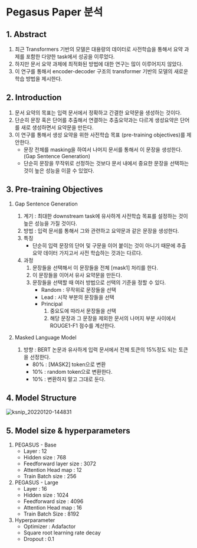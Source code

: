 # Pegasus Paper 분석


## 1. Abstract
  1. 최근 Transformers 기반의 모델은 대용량의 데이터로 사전학습을 통해서 요약 과제를 포함한 다양한 task에서 성공을 이루었다.
  2. 하지만 문서 요약 과제에 최적화된 방법에 대한 연구는 많이 이루어지지 않았다.
  3. 이 연구를 통해서 encoder-decoder 구조의 transformer 기반의 모델의 새로운 학습 방법을 제시한다.


## 2. Introduction
  1. 문서 요약의 목표는 입력 문서에서 정확하고 간결한 요약문을 생성하는 것이다.
  2. 단순히 문장 혹은 단어를 추출해서 연결하는 추출요약과는 다르게 생성요약은 단어를 새로 생성하면서 요약문을 만든다.
  3. 이 연구를 통해서 생성 요약을 위한 사전학습 목표 (pre-training objectives)를 제안한다.
      * 문장 전체를 masking을 하여서 나머지 문서를 통해서 이 문장을 생성한다. (Gap Sentence Generation)
      * 단순히 문장을 무작위로 선정하는 것보다 문서 내에서 중요한 문장을 선택하는 것이 높은 성능을 이끌 수 있었다.

## 3. Pre-training Objectives
  1. Gap Sentence Generation
      1. 계기 : 최대한 downstream task에 유사하게 사전학습 목표를 설정하는 것이 높은 성능을 가질 것이다.
      2. 방법 : 입력 문서를 통해서 그와 관련하고 요약문과 같은 문장을 생성한다. 
      3. 특징 
            * 단순히 입력 문장의 단어 및 구문을 이어 붙이는 것이 아니기 때문에 추출 요약 데이터 가지고서 사전 학습하는 것과는 다르다.
      4. 과정
            1. 문장들을 선택해서 이 문장들을 전체 [mask1] 처리를 한다.
            2. 이 문장들을 이어서 유사 요약문을 만든다.
            3. 문장들을 선택할 때 여러 방법으로 선택의 기준을 정할 수 있다.
                * Random : 무작위로 문장들을 선택
                * Lead : 시작 부분의 문장들을 선택
                * Principal 
                    1. 중요도에 따라서 문장들을 선택
                    2. 해당 문장과 그 문장을 제외한 문서의 나머지 부분 사이에서 ROUGE1-F1 점수를 계산한다.


  2. Masked Language Model
      1. 방향 : BERT 논문과 유사하게 입력 문서에서 전체 토큰의 15%정도 되는 토큰을 선정한다.
          * 80% : [MASK2] token으로 변환  
          * 10% : random token으로 변환한다.
          * 10% : 변환하지 말고 그대로 둔다.  


## 4. Model Structure  
  ![ksnip_20220120-144831](https://user-images.githubusercontent.com/48673702/150281114-8934accd-622a-4892-a738-abf67545560b.png)

## 5. Model size & hyperparameters
  1. PEGASUS - Base
      * Layer : 12
      * Hidden size : 768
      * Feedforward layer size : 3072
      * Attention Head map : 12
      * Train Batch size : 256
  2. PEGASUS - Large
      * Layer : 16
      * Hidden size : 1024
      * Feedforward size : 4096
      * Attention Head map : 16
      * Train Batch Size : 8192
  3. Hyperparameter
      * Optimizer : Adafactor
      * Square root learning rate decay
      * Dropout : 0.1

 